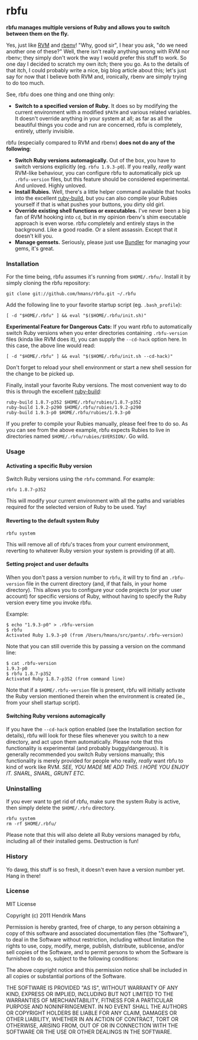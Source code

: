 # rbfu

**rbfu manages multiple versions of Ruby and allows you to switch between them on the fly.**

Yes, just like [RVM](http://beginrescueend.com/) and [rbenv](https://github.com/sstephenson/rbenv)! "Why, good sir", I hear you ask, "do we need another one of these?"
Well, there isn't really anything wrong with RVM nor rbenv; they simply don't work the way I
would prefer this stuff to work. So one day I decided to scratch my own itch; there you go.
As to the details of that itch, I could probably write a nice, big blog article about this; let's just say for now that I believe both RVM and, ironically, rbenv are simply trying to do too much.

See, rbfu does one thing and one thing only:

* **Switch to a specified version of Ruby.** It does so by modifying the current environment with a modified `$PATH` and various related variables. It doesn't override anything in your system at all; as far as all the beautiful things you code and run are concerned, rbfu is completely, entirely, utterly invisible.

rbfu (especially compared to RVM and rbenv) **does not do any of the following**:

* **Switch Ruby versions automagically.** Out of the box, you have to switch versions explicitly (eg. `rbfu 1.9.3-p0`). If you really, _really_ want RVM-like behaviour, you can configure rbfu to automatically pick up `.rbfu-version` files, but this feature should be considered experimental. And unloved. Highly unloved.
* **Install Rubies.** Well, there's a little helper command available that hooks into the excellent [ruby-build](https://github.com/sstephenson/ruby-build), but you can also compile your Rubies yourself if that is what pushes your buttons, you dirty old girl.
* **Override existing shell functions or executables.** I've never been a big fan of RVM hooking into `cd`, but in my opinion rbenv's shim executable approach is even worse. rbfu completely and entirely stays in the background. Like a good roadie. Or a silent assassin. Except that it doesn't kill you.
* **Manage gemsets.** Seriously, please just use [Bundler](http://gembundler.com/) for managing your gems, it's great.

### Installation

For the time being, rbfu assumes it's running from `$HOME/.rbfu/`. Install it by simply cloning the rbfu repository:

    git clone git://github.com/hmans/rbfu.git ~/.rbfu

Add the following line to your favorite startup script (eg. `.bash_profile`):

    [ -d "$HOME/.rbfu" ] && eval "$($HOME/.rbfu/init.sh)"

**Experimental Feature for Dangerous Cats:** If you want rbfu to automatically switch Ruby versions when you enter directories containing `.rbfu-version` files (kinda like RVM does it), you can supply the `--cd-hack` option here. In this case, the above line would read:

    [ -d "$HOME/.rbfu" ] && eval "$($HOME/.rbfu/init.sh --cd-hack)"

Don't forget to reload your shell environment or start a new shell session for the change to be picked up.

Finally, install your favorite Ruby versions. The most convenient way to do this is through the
excellent [ruby-build](https://github.com/sstephenson/ruby-build):

    ruby-build 1.8.7-p352 $HOME/.rbfu/rubies/1.8.7-p352
    ruby-build 1.9.2-p290 $HOME/.rbfu/rubies/1.9.2-p290
    ruby-build 1.9.3-p0 $HOME/.rbfu/rubies/1.9.3-p0

If you prefer to compile your Rubies manually, please feel free to do so. As you can see from the above example, rbfu expects Rubies to live in directories named `$HOME/.rbfu/rubies/$VERSION/`. Go wild.

### Usage

#### Activating a specific Ruby version

Switch Ruby versions using the `rbfu` command. For example:

    rbfu 1.8.7-p352

This will modify your current environment with all the paths and variables required for
the selected version of Ruby to be used. Yay!

#### Reverting to the default system Ruby

    rbfu system

This will remove all of rbfu's traces from your current environment, reverting to whatever
Ruby version your system is providing (if at all).

#### Setting project and user defaults

When you don't pass a version number to `rbfu`, it will try to find an `.rbfu-version` file
in the current directory (and, if that fails, in your home directory). This allows you to
configure your code projects (or your user account) for specific versions of Ruby, without having to specify the Ruby version every time you invoke rbfu.

Example:

    $ echo "1.9.3-p0" > .rbfu-version
    $ rbfu
    Activated Ruby 1.9.3-p0 (from /Users/hmans/src/pants/.rbfu-version)

Note that you can still override this by passing a version
on the command line:

    $ cat .rbfu-version
    1.9.3-p0
    $ rbfu 1.8.7-p352
    Activated Ruby 1.8.7-p352 (from command line)

Note that if a `$HOME/.rbfu-version` file is present, rbfu will initially activate the Ruby version mentioned therein when the environment is created (ie., from your shell startup script).

#### Switching Ruby versions automagically

If you have the `--cd-hack` option enabled (see the Installation section for details), rbfu will look for these files whenever you switch to a new directory, and act upon them automatically. Please note that this functionality is experimental (and probably buggy/dangerous). It is generally recommended you switch Ruby versions manually; this functionality is merely provided for people who really, _really_ want rbfu to kind of work like RVM. _SEE, YOU MADE ME ADD THIS. I HOPE YOU ENJOY IT. SNARL, SNARL, GRUNT ETC._

### Uninstalling

If you ever want to get rid of rbfu, make sure the system Ruby is active, then simply delete the `$HOME/.rbfu` directory.

    rbfu system
    rm -rf $HOME/.rbfu/

Please note that this will also delete all Ruby versions managed by rbfu, including all
of their installed gems. Destruction is fun!

### History

Yo dawg, this stuff is so fresh, it doesn't even have a version number yet. Hang in there!

### License

MIT License

Copyright (c) 2011 Hendrik Mans

Permission is hereby granted, free of charge, to any person obtaining
a copy of this software and associated documentation files (the
"Software"), to deal in the Software without restriction, including
without limitation the rights to use, copy, modify, merge, publish,
distribute, sublicense, and/or sell copies of the Software, and to
permit persons to whom the Software is furnished to do so, subject to
the following conditions:

The above copyright notice and this permission notice shall be
included in all copies or substantial portions of the Software.

THE SOFTWARE IS PROVIDED "AS IS", WITHOUT WARRANTY OF ANY KIND,
EXPRESS OR IMPLIED, INCLUDING BUT NOT LIMITED TO THE WARRANTIES OF
MERCHANTABILITY, FITNESS FOR A PARTICULAR PURPOSE AND
NONINFRINGEMENT. IN NO EVENT SHALL THE AUTHORS OR COPYRIGHT HOLDERS BE
LIABLE FOR ANY CLAIM, DAMAGES OR OTHER LIABILITY, WHETHER IN AN ACTION
OF CONTRACT, TORT OR OTHERWISE, ARISING FROM, OUT OF OR IN CONNECTION
WITH THE SOFTWARE OR THE USE OR OTHER DEALINGS IN THE SOFTWARE.
